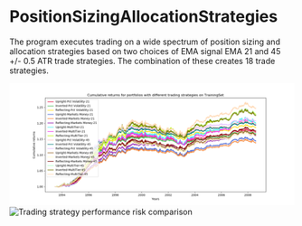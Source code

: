 # PositionSizingAllocationStrategies

The program executes trading on a wide spectrum of position sizing and allocation strategies based on two choices of EMA signal EMA 21 and 45 +/- 0.5 ATR trade strategies. The combination of these creates 18 trade strategies.

[image1]: https://github.com/jiewwantan/PositionSizingAllocationStrategies/blob/master/portfolios_returns_TrainingSet.png "Portfolio returns with vartied position sizing strategies"
[image2]: https://github.com/jiewwantan/StarTrader/blob/master/test_result/portfolios_risk.png "Trading strategy performance risk comparison"

![Trading strategy performance returns comparison][image1]
![Trading strategy performance risk comparison][image2]
